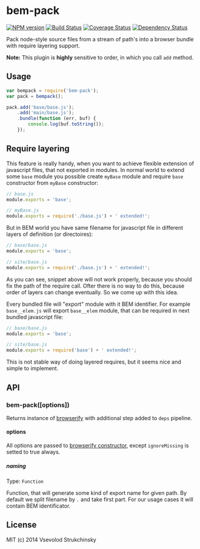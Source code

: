 # bem-pack

[![NPM version][npm-image]][npm-url] [![Build Status][travis-image]][travis-url] [![Coverage Status][coveralls-image]][coveralls-url] [![Dependency Status][depstat-image]][depstat-url]

Pack node-style source files from a stream of path's into a browser bundle with require layering support.

__Note:__ This plugin is __highly__ sensitive to order, in which you call `add` method.

## Usage

```js
var bempack = require('bem-pack');
var pack = bempack();

pack.add('base/base.js');
    .add('main/base.js');
    .bundle(function (err, buf) {
        console.log(buf.toString());
    });
```

## Require layering

This feature is really handy, when you want to achieve flexible extension of javascript files, that not exported in modules. In normal world to extend some `base` module you possible create `myBase` module and require `base` constructor from `myBase` constructor:

```js
// base.js
module.exports = 'base';

// myBase.js
module.exports = require('./base.js') + ' extended!';
```

But in BEM world you have same filename for javascript file in different layers of definition (or directoires):

```js
// base/base.js
module.exports = 'base';

// site/base.js
module.exports = require('./base.js') + ' extended!';
```

As you can see, snippet above will not work properly, because you should fix the path of the require call. Ofter there is no way to do this, because order of layers can change eventually. So we come up with this idea.

Every bundled file will "export" module with it BEM identifier. For example `base__elem.js` will export `base__elem` module, that can be required in next bundled javascript file:

```js
// base/base.js
module.exports = 'base';

// site/base.js
module.exports = require('base') + ' extended!';
```

This is not stable way of doing layered requires, but it seems nice and simple to implement.

## API

### bem-pack([options])

Returns instance of [browserify](https://github.com/substack/node-browserify) with additional step added to `deps` pipeline.

#### options

All options are passed to [browserify constructor](https://github.com/substack/node-browserify#var-b--browserifyfiles-or-opts), except `ignoreMissing` is setted to true always.

##### naming
Type: `Function`

Function, that will generate some kind of export name for given path.
By default we split filename by `.` and take first part. For our usage cases it will contain BEM identificator.

## License

MIT (c) 2014 Vsevolod Strukchinsky

[npm-url]: https://npmjs.org/package/bem-pack
[npm-image]: http://img.shields.io/npm/v/bem-pack.svg?style=flat

[travis-url]: http://travis-ci.org/floatdrop/bem-pack
[travis-image]: http://img.shields.io/travis/floatdrop/bem-pack.svg?branch=master&style=flat

[depstat-url]: https://david-dm.org/floatdrop/bem-pack
[depstat-image]: http://img.shields.io/david/floatdrop/bem-pack.svg?style=flat

[coveralls-url]: https://coveralls.io/r/floatdrop/bem-pack
[coveralls-image]: http://img.shields.io/coveralls/floatdrop/bem-pack.svg?style=flat
